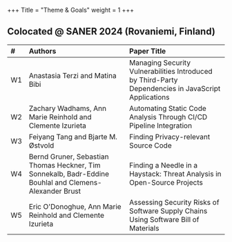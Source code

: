 +++
Title = "Theme & Goals"
weight = 1
+++


## Colocated @ SANER 2024 (Rovaniemi, Finland)


| **#** | **Authors**                     | **Paper Title** |
| :--   | :--                             | :--                     |
| W1 | Anastasia Terzi and Matina Bibi | Managing Security Vulnerabilities Introduced by Third-Party Dependencies in JavaScript Applications |
| W2 | Zachary Wadhams, Ann Marie Reinhold and Clemente Izurieta | Automating Static Code Analysis Through CI/CD Pipeline Integration |
| W3 | Feiyang Tang and Bjarte M. Østvold | Finding Privacy-relevant Source Code |
| W4 | Bernd Gruner, Sebastian Thomas Heckner, Tim Sonnekalb, Badr-Eddine Bouhlal and Clemens-Alexander Brust | Finding a Needle in a Haystack: Threat Analysis in Open-Source Projects |
| W5 | Eric O'Donoghue, Ann Marie Reinhold and Clemente Izurieta | Assessing Security Risks of Software Supply Chains Using Software Bill of Materials |

